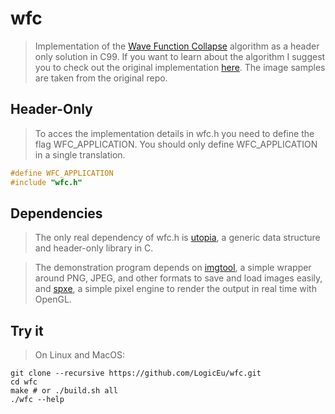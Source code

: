 # wfc

> Implementation of the [Wave Function
> Collapse](https://github.com/mxgmn/WaveFunctionCollapse) algorithm as
> a header only solution in C99. If you want to learn about the algorithm
> I suggest you to check out the original implementation
> [here](https://github.com/mxgmn/WaveFunctionCollapse). The image samples are
> taken from the original repo.

## Header-Only

> To acces the implementation details in wfc.h you need to define the flag 
> WFC_APPLICATION. You should only define WFC_APPLICATION in a single translation.

```C
#define WFC_APPLICATION
#include "wfc.h"
```

## Dependencies

> The only real dependency of wfc.h is [utopia](https://github.com/LogicEu/utopia.git),
> a generic data structure and header-only library in C.

> The demonstration program depends on [imgtool](https://github.com/LogicEu/imgtool.git), 
> a simple wrapper around PNG, JPEG, and other formats to save and load images easily, 
> and [spxe](https://github.com/LogicEu/spxe.git), a simple pixel engine to render 
> the output in real time with OpenGL.

## Try it

> On Linux and MacOS:

```shell
git clone --recursive https://github.com/LogicEu/wfc.git
cd wfc
make # or ./build.sh all
./wfc --help
```
